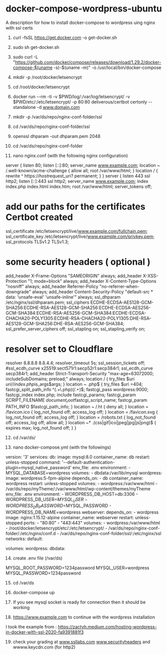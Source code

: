 # docker-compose-wordpress-ubuntu
A description for how to install docker-compose to wordpress uing nginx with ssl certs
1. curl -fsSL https://get.docker.com -o get-docker.sh

2. sudo sh get-docker.sh

3. sudo curl -L "https://github.com/docker/compose/releases/download/1.29.2/docker-compose-$(uname -s)-$(uname -m)" -o /usr/local/bin/docker-compose

4. mkdir -p /root/docker/letsencrypt

5. cd /root/docker/letsencrypt

6. docker run --rm -ti -v $PWD/log/:/var/log/letsencrypt/ -v $PWD/etc/:/etc/letsencrypt/ -p 80:80 deliverous/certbot certonly --standalone -d www.domain.com

7. mkdir -p /var/ds/repo/nginx-conf-folder/ssl

8. cd /var/ds/repo/nginx-conf-folder/ssl

9. openssl dhparam -out dhparam.pem 2048

10. cd /var/ds/repo/nginx-conf-folder

11. nano nginx.conf (with the following nginx configuration)

server {
  listen 80;
  listen [::]:80;
   server_name www.example.com;
   location ~ /.well-known/acme-challenge {
          allow all;
          root /var/www/html;
  }
  location / {
          rewrite ^ https://$host$request_uri? permanent;
  }
}
server {
  listen 443 ssl http2;
  listen [::]:443 ssl http2;
  server_name www.example.com;
  index index.php index.html index.htm;
  root /var/www/html;
  server_tokens off;
  # add our paths for the certificates Certbot created 
  ssl_certificate /etc/letsencrypt/live/www.example.com/fullchain.pem;
  ssl_certificate_key /etc/letsencrypt/live/www.example.com/privkey.pem;
  ssl_protocols TLSv1.2 TLSv1.3;
  # some security headers ( optional )
add_header X-Frame-Options "SAMEORIGIN" always;
add_header X-XSS-Protection "1; mode=block" always;
add_header X-Content-Type-Options "nosniff" always;
add_header Referrer-Policy "no-referrer-when-downgrade" always;
add_header Content-Security-Policy "default-src * data: 'unsafe-eval' 'unsafe-inline'" always;
ssl_dhparam /etc/nginx/ssl/dhparam.pem;
ssl_ciphers ECDHE-ECDSA-AES128-GCM-SHA256:ECDHE-RSA-AES128-GCM-SHA256:ECDHE-ECDSA-AES256-GCM-SHA384:ECDHE-RSA-AES256-GCM-SHA384:ECDHE-ECDSA-CHACHA20-POLY1305:ECDHE-RSA-CHACHA20-POLY1305:DHE-RSA-AES128-GCM-SHA256:DHE-RSA-AES256-GCM-SHA384;
    ssl_prefer_server_ciphers off;
ssl_stapling on;
ssl_stapling_verify on;
# resolver set to Cloudflare
resolver 8.8.8.8 8.8.4.4;
resolver_timeout 5s;
ssl_session_tickets off;
#ssl_ecdh_curve x25519:sect571r1:secp52r1:secp384r1;
ssl_ecdh_curve secp384r1;
add_header Strict-Transport-Security "max-age=63072000; includeSubDomains; preload;" always;
  location / {
          try_files $uri $uri/ /index.php$is_args$args;
  }
  location ~ \.php$ {
          try_files $uri =404;
          fastcgi_split_path_info ^(.+\.php)(/.+)$;
          fastcgi_pass wordpress:9000;
          fastcgi_index index.php;
          include fastcgi_params;
          fastcgi_param SCRIPT_FILENAME  $document_root$fastcgi_script_name;
          fastcgi_param PATH_INFO $fastcgi_path_info;
  }
  location ~ /\.ht {
          deny all;
  }
   location = /favicon.ico { 
          log_not_found off; access_log off; 
  }
  location = /favicon.svg { 
          log_not_found off; access_log off; 
  }
  location = /robots.txt { 
          log_not_found off; access_log off; allow all; 
  }
  location ~* \.(css|gif|ico|jpeg|jpg|js|png)$ {
          expires max;
          log_not_found off;
  }
}

12. cd /var/ds/

13. nano docker-compose.yml (with the followings)

version: '3'
services:
  db:
    image: mysql:8.0
    container_name: db
    restart: unless-stopped
    command: '--default-authentication-plugin=mysql_native_password'
    env_file: .env
    environment:
      - MYSQL_DATABASE=wordpress
    volumes: 
      - dbdata:/var/lib/mysql
  wordpress:
    image: wordpress:5-fpm-alpine
    depends_on:
      - db
    container_name: wordpress
    restart: unless-stopped
    volumes:
      - wordpress:/var/www/html
      - /var/ds/repo/myTheme/:/var/www/html/wp-content/themes/myTheme
    env_file: .env
    environment:
      - WORDPRESS_DB_HOST=db:3306
      - WORDPRESS_DB_USER=$MYSQL_USER
      - WORDPRESS_DB_PASSWORD=$MYSQL_PASSWORD
      - WORDPRESS_DB_NAME=wordpress
  webserver:
    depends_on:
      - wordpress
    image: nginx:1.15.12-alpine
    container_name: webserver
    restart: unless-stopped
    ports:
      - "80:80"
      - "443:443"
    volumes:
      - wordpress:/var/www/html
      - /root/docker/letsencrypt/etc/:/etc/letsencrypt/
      - /var/ds/repo/nginx-conf-folder/:/etc/nginx/conf.d
      - /var/ds/repo/nginx-conf-folder/ssl/:/etc/nginx/ssl
    networks:
      default:
       
volumes:
  wordpress:
  dbdata:

14. create .env file (/var/ds)

MYSQL_ROOT_PASSWORD=1234password
MYSQL_USER=wordpress
MYSQL_PASSWORD=1234password

15. cd /var/ds

16. docker-compose up

17. If you see mysql socket is ready for connection then it should be working

18. https://www.example.com to continue with the wordpress installation

I took the example from : 
https://zactyh.medium.com/hosting-wordpress-in-docker-with-ssl-2020-fa9391881f3

19. check your grading at www.ssllabs.com www.securityheaders and wwww.keycdn.com (for http2)



